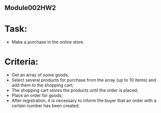 ## Module002HW2
# Task:
- Make a purchase in the online store.

# Criteria:
- Get an array of some goods;
- Select several products for purchase from the array (up to 10 items) and add them to the shopping cart;
- The shopping cart stores the products until the order is placed;
- Place an order for goods;
- After registration, it is necessary to inform the buyer that an order with a certain number has been created;
